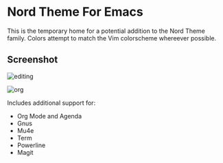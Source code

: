 # Nord Theme For Emacs

This is the temporary home for a potential addition to the Nord Theme family. Colors attempt to match the Vim colorscheme whereever possible.

## Screenshot

![editing](https://cloud.githubusercontent.com/assets/7518085/22762887/948e695e-ee16-11e6-80ef-4669f64cda57.png)

![org](https://cloud.githubusercontent.com/assets/7518085/22762897/a1f2d238-ee16-11e6-83c9-465adee4dde0.png)

Includes additional support for:

* Org Mode and Agenda
* Gnus
* Mu4e
* Term
* Powerline
* Magit
